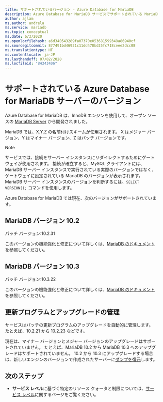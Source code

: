 ```yaml
---
title: サポートされているバージョン - Azure Database for MariaDB
description: Azure Database for MariaDB サービスでサポートされている MariaDB サーバーのバージョンについて説明します。
author: ajlam
ms.author: andrela
ms.service: mariadb
ms.topic: conceptual
ms.date: 6/3/2020
ms.openlocfilehash: a6d340543289fa07370e053681599348a86940cf
ms.sourcegitcommit: 877491bd46921c11dd478bd25fc718ceee2dcc08
ms.translationtype: HT
ms.contentlocale: ja-JP
ms.lasthandoff: 07/02/2020
ms.locfileid: "84343406"
---
```

# <a name="supported-azure-database-for-mariadb-server-versions"></a>サポートされている Azure Database for MariaDB サーバーのバージョン

Azure Database for MariaDB は、InnoDB エンジンを使用して、オープン ソースの [MariaDB Server](https://downloads.mariadb.org/) から開発されました。

MariaDB では、X.Y.Z の名前付けスキームが使用されます。 X はメジャー バージョン、Y はマイナー バージョン、Z はパッチ バージョンです。

> [!NOTE]
> サービスでは、接続をサーバー インスタンスにリダイレクトするためにゲートウェイが使用されます。 接続が確立すると、MySQL クライアントには、MariaDB サーバー インスタンスで実行されている実際のバージョンではなく、ゲートウェイに設定されている MariaDB のバージョンが表示されます。 MariaDB サーバー インスタンスのバージョンを判断するには、`SELECT VERSION();` コマンドを使用します。

Azure Database for MariaDB では現在、次のバージョンがサポートされています。

## <a name="mariadb-version-102"></a>MariaDB バージョン 10.2

パッチ バージョン:10.2.31

このバージョンの機能強化と修正について詳しくは、[MariaDB のドキュメント](https://mariadb.com/kb/en/mariadb-10231-release-notes/)を参照してください。

## <a name="mariadb-version-103"></a>MariaDB バージョン 10.3

パッチ バージョン:10.3.22

このバージョンの機能強化と修正について詳しくは、[MariaDB のドキュメント](https://mariadb.com/kb/en/mariadb-10322-release-notes/)を参照してください。

## <a name="managing-updates-and-upgrades"></a>更新プログラムとアップグレードの管理
サービスはパッチの更新プログラムのアップグレードを自動的に管理します。 たとえば、10.2.21 から 10.2.23 などです。  

現在は、マイナー バージョンとメジャー バージョンのアップグレードはサポートされていません。 たとえば、MariaDB 10.2 から MariaDB 10.3 へのアップグレードはサポートされていません。 10.2 から 10.3 にアップグレードする場合は、新しいエンジンのバージョンで作成されたサーバーに[ダンプを復元](./howto-migrate-dump-restore.md)します。

## <a name="next-steps"></a>次のステップ

- **サービス レベル**に基づく特定のリソース クォータと制限については、[サービス レベル](./concepts-pricing-tiers.md)に関するページをご覧ください。
